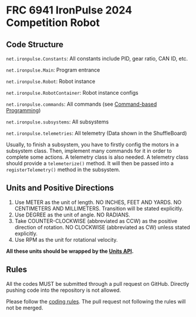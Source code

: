 # FRC 6941 IronPulse 2024 Competition Robot

## Code Structure
`net.ironpulse.Constants`: All constants include PID, gear ratio, CAN ID, etc. 

`net.ironpulse.Main`: Program entrance

`net.ironpulse.Robot`: Robot instance

`net.ironpulse.RobotContainer`: Robot instance configs

`net.ironpulse.commands`: All commands (see [Command-based Programming](https://docs.wpilib.org/en/stable/docs/software/commandbased/index.html))

`net.ironpulse.subsystems`: All subsystems

`net.ironpulse.telemetries`: All telemetry (Data shown in the ShuffleBoard)

Usually, to finish a subsystem, you have to firstly config the motors in a subsystem class.
Then, implement many commands for it in order to complete some actions. A telemetry class is also needed.
A telemetry class should provide a `telemeterize()` method. It will then be passed into a `registerTelemetry()` method in the subsystem.

## Units and Positive Directions
1. Use METER as the unit of length. NO INCHES, FEET AND YARDS. NO CENTIMETERS AND MILLIMETERS. Transition will be stated explicitly.
2. Use DEGREE as the unit of angle. NO RADIANS.
3. Take COUNTER-CLOCKWISE (abbreviated as CCW) as the positive direction of rotation. NO CLOCKWISE (abbreviated as CW) unless stated explicitly.
4. Use RPM as the unit for rotational velocity.

**All these units should be wrapped by the [Units API](https://docs.wpilib.org/en/stable/docs/software/basic-programming/java-units.html).**

## Rules
All the codes MUST be submitted through a pull request on GitHub. Directly pushing code into the repository is not allowed.

Please follow the [coding rules](https://github.com/frc6941/coding-rules). The pull request not following the rules will not be merged.
